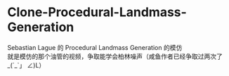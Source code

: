 # Clone-Procedural-Landmass-Generation
Sebastian Lague 的 Procedural Landmass Generation 的模仿</br>
就是模仿的那个油管的视频，争取能学会柏林噪声（咸鱼作者已经争取过两次了_(´_`」 ∠)L）
